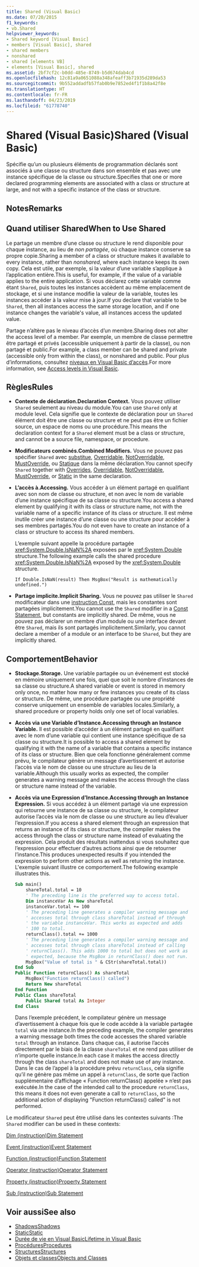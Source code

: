 ```yaml
---
title: Shared (Visual Basic)
ms.date: 07/20/2015
f1_keywords:
- vb.Shared
helpviewer_keywords:
- Shared keyword [Visual Basic]
- members [Visual Basic], shared
- shared members
- nonshared
- shared [elements VB]
- elements [Visual Basic], shared
ms.assetid: 2bf7cf2c-b0dd-485e-8749-b5d674dab4cd
ms.openlocfilehash: 12c81a9a0651088a348afeaff3b71935d289da53
ms.sourcegitcommit: 9b552addadfb57fab0b9e7852ed4f1f1b8a42f8e
ms.translationtype: HT
ms.contentlocale: fr-FR
ms.lasthandoff: 04/23/2019
ms.locfileid: "61778740"
---
```

# <a name="shared-visual-basic"></a><span data-ttu-id="77f67-102">Shared (Visual Basic)</span><span class="sxs-lookup"><span data-stu-id="77f67-102">Shared (Visual Basic)</span></span>
<span data-ttu-id="77f67-103">Spécifie qu’un ou plusieurs éléments de programmation déclarés sont associés à une classe ou structure dans son ensemble et pas avec une instance spécifique de la classe ou structure.</span><span class="sxs-lookup"><span data-stu-id="77f67-103">Specifies that one or more declared programming elements are associated with a class or structure at large, and not with a specific instance of the class or structure.</span></span>  
  
## <a name="remarks"></a><span data-ttu-id="77f67-104">Notes</span><span class="sxs-lookup"><span data-stu-id="77f67-104">Remarks</span></span>  
  
## <a name="when-to-use-shared"></a><span data-ttu-id="77f67-105">Quand utiliser Shared</span><span class="sxs-lookup"><span data-stu-id="77f67-105">When to Use Shared</span></span>  
 <span data-ttu-id="77f67-106">Le partage un membre d’une classe ou structure le rend disponible pour chaque instance, au lieu de *non partagée*, où chaque instance conserve sa propre copie.</span><span class="sxs-lookup"><span data-stu-id="77f67-106">Sharing a member of a class or structure makes it available to every instance, rather than *nonshared*, where each instance keeps its own copy.</span></span> <span data-ttu-id="77f67-107">Cela est utile, par exemple, si la valeur d’une variable s’applique à l’application entière.</span><span class="sxs-lookup"><span data-stu-id="77f67-107">This is useful, for example, if the value of a variable applies to the entire application.</span></span> <span data-ttu-id="77f67-108">Si vous déclarez cette variable comme étant `Shared`, puis toutes les instances accèdent au même emplacement de stockage, et si une instance modifie la valeur de la variable, toutes les instances accéder à la valeur mise à jour.</span><span class="sxs-lookup"><span data-stu-id="77f67-108">If you declare that variable to be `Shared`, then all instances access the same storage location, and if one instance changes the variable's value, all instances access the updated value.</span></span>  
  
 <span data-ttu-id="77f67-109">Partage n’altère pas le niveau d’accès d’un membre.</span><span class="sxs-lookup"><span data-stu-id="77f67-109">Sharing does not alter the access level of a member.</span></span> <span data-ttu-id="77f67-110">Par exemple, un membre de classe permettre être partagé et privés (accessible uniquement à partir de la classe), ou non partagé et public.</span><span class="sxs-lookup"><span data-stu-id="77f67-110">For example, a class member can be shared and private (accessible only from within the class), or nonshared and public.</span></span> <span data-ttu-id="77f67-111">Pour plus d’informations, consultez [niveaux en Visual Basic d’accès](../../../visual-basic/programming-guide/language-features/declared-elements/access-levels.md).</span><span class="sxs-lookup"><span data-stu-id="77f67-111">For more information, see [Access levels in Visual Basic](../../../visual-basic/programming-guide/language-features/declared-elements/access-levels.md).</span></span>  
  
## <a name="rules"></a><span data-ttu-id="77f67-112">Règles</span><span class="sxs-lookup"><span data-stu-id="77f67-112">Rules</span></span>  
  
- <span data-ttu-id="77f67-113">**Contexte de déclaration.**</span><span class="sxs-lookup"><span data-stu-id="77f67-113">**Declaration Context.**</span></span> <span data-ttu-id="77f67-114">Vous pouvez utiliser `Shared` seulement au niveau du module.</span><span class="sxs-lookup"><span data-stu-id="77f67-114">You can use `Shared` only at module level.</span></span> <span data-ttu-id="77f67-115">Cela signifie que le contexte de déclaration pour un `Shared` élément doit être une classe ou structure et ne peut pas être un fichier source, un espace de noms ou une procédure.</span><span class="sxs-lookup"><span data-stu-id="77f67-115">This means the declaration context for a `Shared` element must be a class or structure, and cannot be a source file, namespace, or procedure.</span></span>  
  
- <span data-ttu-id="77f67-116">**Modificateurs combinés.**</span><span class="sxs-lookup"><span data-stu-id="77f67-116">**Combined Modifiers.**</span></span> <span data-ttu-id="77f67-117">Vous ne pouvez pas spécifier `Shared` avec [substitue](../../../visual-basic/language-reference/modifiers/overrides.md), [Overridable](../../../visual-basic/language-reference/modifiers/overridable.md), [NotOverridable](../../../visual-basic/language-reference/modifiers/notoverridable.md), [MustOverride](../../../visual-basic/language-reference/modifiers/mustoverride.md), ou [ Statique](../../../visual-basic/language-reference/modifiers/static.md) dans la même déclaration.</span><span class="sxs-lookup"><span data-stu-id="77f67-117">You cannot specify `Shared` together with [Overrides](../../../visual-basic/language-reference/modifiers/overrides.md), [Overridable](../../../visual-basic/language-reference/modifiers/overridable.md), [NotOverridable](../../../visual-basic/language-reference/modifiers/notoverridable.md), [MustOverride](../../../visual-basic/language-reference/modifiers/mustoverride.md), or [Static](../../../visual-basic/language-reference/modifiers/static.md) in the same declaration.</span></span>  
  
- <span data-ttu-id="77f67-118">**L’accès à.**</span><span class="sxs-lookup"><span data-stu-id="77f67-118">**Accessing.**</span></span> <span data-ttu-id="77f67-119">Vous accéder à un élément partagé en qualifiant avec son nom de classe ou structure, et non avec le nom de variable d’une instance spécifique de sa classe ou structure.</span><span class="sxs-lookup"><span data-stu-id="77f67-119">You access a shared element by qualifying it with its class or structure name, not with the variable name of a specific instance of its class or structure.</span></span> <span data-ttu-id="77f67-120">Il est même inutile créer une instance d’une classe ou une structure pour accéder à ses membres partagés.</span><span class="sxs-lookup"><span data-stu-id="77f67-120">You do not even have to create an instance of a class or structure to access its shared members.</span></span>  
  
     <span data-ttu-id="77f67-121">L’exemple suivant appelle la procédure partagée <xref:System.Double.IsNaN%2A> exposées par le <xref:System.Double> structure.</span><span class="sxs-lookup"><span data-stu-id="77f67-121">The following example calls the shared procedure <xref:System.Double.IsNaN%2A> exposed by the <xref:System.Double> structure.</span></span>  
  
     `If Double.IsNaN(result) Then MsgBox("Result is mathematically undefined.")`  
  
- <span data-ttu-id="77f67-122">**Partage implicite.**</span><span class="sxs-lookup"><span data-stu-id="77f67-122">**Implicit Sharing.**</span></span> <span data-ttu-id="77f67-123">Vous ne pouvez pas utiliser le `Shared` modificateur dans une [instruction Const](../../../visual-basic/language-reference/statements/const-statement.md), mais les constantes sont partagées implicitement.</span><span class="sxs-lookup"><span data-stu-id="77f67-123">You cannot use the `Shared` modifier in a [Const Statement](../../../visual-basic/language-reference/statements/const-statement.md), but constants are implicitly shared.</span></span> <span data-ttu-id="77f67-124">De même, vous ne pouvez pas déclarer un membre d’un module ou une interface devant être `Shared`, mais ils sont partagés implicitement.</span><span class="sxs-lookup"><span data-stu-id="77f67-124">Similarly, you cannot declare a member of a module or an interface to be `Shared`, but they are implicitly shared.</span></span>  
  
## <a name="behavior"></a><span data-ttu-id="77f67-125">Comportement</span><span class="sxs-lookup"><span data-stu-id="77f67-125">Behavior</span></span>  
  
- <span data-ttu-id="77f67-126">**Stockage.**</span><span class="sxs-lookup"><span data-stu-id="77f67-126">**Storage.**</span></span> <span data-ttu-id="77f67-127">Une variable partagée ou un événement est stocké en mémoire uniquement une fois, quel que soit le nombre d’instances de sa classe ou structure.</span><span class="sxs-lookup"><span data-stu-id="77f67-127">A shared variable or event is stored in memory only once, no matter how many or few instances you create of its class or structure.</span></span> <span data-ttu-id="77f67-128">De même, une procédure partagée ou une propriété conserve uniquement un ensemble de variables locales.</span><span class="sxs-lookup"><span data-stu-id="77f67-128">Similarly, a shared procedure or property holds only one set of local variables.</span></span>  
  
- <span data-ttu-id="77f67-129">**Accès via une Variable d’Instance.**</span><span class="sxs-lookup"><span data-stu-id="77f67-129">**Accessing through an Instance Variable.**</span></span> <span data-ttu-id="77f67-130">Il est possible d’accéder à un élément partagé en qualifiant avec le nom d’une variable qui contient une instance spécifique de sa classe ou structure.</span><span class="sxs-lookup"><span data-stu-id="77f67-130">It is possible to access a shared element by qualifying it with the name of a variable that contains a specific instance of its class or structure.</span></span> <span data-ttu-id="77f67-131">Bien que cela fonctionne généralement comme prévu, le compilateur génère un message d’avertissement et autorise l’accès via le nom de classe ou une structure au lieu de la variable.</span><span class="sxs-lookup"><span data-stu-id="77f67-131">Although this usually works as expected, the compiler generates a warning message and makes the access through the class or structure name instead of the variable.</span></span>  
  
- <span data-ttu-id="77f67-132">**Accès via une Expression d’Instance.**</span><span class="sxs-lookup"><span data-stu-id="77f67-132">**Accessing through an Instance Expression.**</span></span> <span data-ttu-id="77f67-133">Si vous accédez à un élément partagé via une expression qui retourne une instance de sa classe ou structure, le compilateur autorise l’accès via le nom de classe ou une structure au lieu d’évaluer l’expression.</span><span class="sxs-lookup"><span data-stu-id="77f67-133">If you access a shared element through an expression that returns an instance of its class or structure, the compiler makes the access through the class or structure name instead of evaluating the expression.</span></span> <span data-ttu-id="77f67-134">Cela produit des résultats inattendus si vous souhaitez que l’expression pour effectuer d’autres actions ainsi que de retourner l’instance.</span><span class="sxs-lookup"><span data-stu-id="77f67-134">This produces unexpected results if you intended the expression to perform other actions as well as returning the instance.</span></span> <span data-ttu-id="77f67-135">L'exemple suivant illustre ce comportement.</span><span class="sxs-lookup"><span data-stu-id="77f67-135">The following example illustrates this.</span></span>  
  
    ```vb
    Sub main()  
        shareTotal.total = 10  
        ' The preceding line is the preferred way to access total.  
        Dim instanceVar As New shareTotal  
        instanceVar.total += 100  
        ' The preceding line generates a compiler warning message and  
        ' accesses total through class shareTotal instead of through  
        ' the variable instanceVar. This works as expected and adds  
        ' 100 to total.  
        returnClass().total += 1000  
        ' The preceding line generates a compiler warning message and  
        ' accesses total through class shareTotal instead of calling  
        ' returnClass(). This adds 1000 to total but does not work as  
        ' expected, because the MsgBox in returnClass() does not run.  
        MsgBox("Value of total is " & CStr(shareTotal.total))  
    End Sub  
    Public Function returnClass() As shareTotal  
        MsgBox("Function returnClass() called")  
        Return New shareTotal  
    End Function  
    Public Class shareTotal  
        Public Shared total As Integer  
    End Class  
    ```  
  
     <span data-ttu-id="77f67-136">Dans l’exemple précédent, le compilateur génère un message d’avertissement à chaque fois que le code accède à la variable partagée `total` via une instance.</span><span class="sxs-lookup"><span data-stu-id="77f67-136">In the preceding example, the compiler generates a warning message both times the code accesses the shared variable `total` through an instance.</span></span> <span data-ttu-id="77f67-137">Dans chaque cas, il autorise l’accès directement par le biais de la classe `shareTotal` et ne rend pas utiliser de n’importe quelle instance.</span><span class="sxs-lookup"><span data-stu-id="77f67-137">In each case it makes the access directly through the class `shareTotal` and does not make use of any instance.</span></span> <span data-ttu-id="77f67-138">Dans le cas de l’appel à la procédure prévu `returnClass`, cela signifie qu’il ne génère pas même un appel à `returnClass`, de sorte que l’action supplémentaire d’affichage « Function returnClass() appelée » n’est pas exécutée.</span><span class="sxs-lookup"><span data-stu-id="77f67-138">In the case of the intended call to the procedure `returnClass`, this means it does not even generate a call to `returnClass`, so the additional action of displaying "Function returnClass() called" is not performed.</span></span>  
  
 <span data-ttu-id="77f67-139">Le modificateur `Shared` peut être utilisé dans les contextes suivants :</span><span class="sxs-lookup"><span data-stu-id="77f67-139">The `Shared` modifier can be used in these contexts:</span></span>  
  
 [<span data-ttu-id="77f67-140">Dim (instruction)</span><span class="sxs-lookup"><span data-stu-id="77f67-140">Dim Statement</span></span>](../../../visual-basic/language-reference/statements/dim-statement.md)  
  
 [<span data-ttu-id="77f67-141">Event (instruction)</span><span class="sxs-lookup"><span data-stu-id="77f67-141">Event Statement</span></span>](../../../visual-basic/language-reference/statements/event-statement.md)  
  
 [<span data-ttu-id="77f67-142">Function (instruction)</span><span class="sxs-lookup"><span data-stu-id="77f67-142">Function Statement</span></span>](../../../visual-basic/language-reference/statements/function-statement.md)  
  
 [<span data-ttu-id="77f67-143">Operator (instruction)</span><span class="sxs-lookup"><span data-stu-id="77f67-143">Operator Statement</span></span>](../../../visual-basic/language-reference/statements/operator-statement.md)  
  
 [<span data-ttu-id="77f67-144">Property (instruction)</span><span class="sxs-lookup"><span data-stu-id="77f67-144">Property Statement</span></span>](../../../visual-basic/language-reference/statements/property-statement.md)  
  
 [<span data-ttu-id="77f67-145">Sub (instruction)</span><span class="sxs-lookup"><span data-stu-id="77f67-145">Sub Statement</span></span>](../../../visual-basic/language-reference/statements/sub-statement.md)  
  
## <a name="see-also"></a><span data-ttu-id="77f67-146">Voir aussi</span><span class="sxs-lookup"><span data-stu-id="77f67-146">See also</span></span>

- [<span data-ttu-id="77f67-147">Shadows</span><span class="sxs-lookup"><span data-stu-id="77f67-147">Shadows</span></span>](../../../visual-basic/language-reference/modifiers/shadows.md)
- [<span data-ttu-id="77f67-148">Static</span><span class="sxs-lookup"><span data-stu-id="77f67-148">Static</span></span>](../../../visual-basic/language-reference/modifiers/static.md)
- [<span data-ttu-id="77f67-149">Durée de vie en Visual Basic</span><span class="sxs-lookup"><span data-stu-id="77f67-149">Lifetime in Visual Basic</span></span>](../../../visual-basic/programming-guide/language-features/declared-elements/lifetime.md)
- [<span data-ttu-id="77f67-150">Procédures</span><span class="sxs-lookup"><span data-stu-id="77f67-150">Procedures</span></span>](../../../visual-basic/programming-guide/language-features/procedures/index.md)
- [<span data-ttu-id="77f67-151">Structures</span><span class="sxs-lookup"><span data-stu-id="77f67-151">Structures</span></span>](../../../visual-basic/programming-guide/language-features/data-types/structures.md)
- [<span data-ttu-id="77f67-152">Objets et classes</span><span class="sxs-lookup"><span data-stu-id="77f67-152">Objects and Classes</span></span>](../../../visual-basic/programming-guide/language-features/objects-and-classes/index.md)
